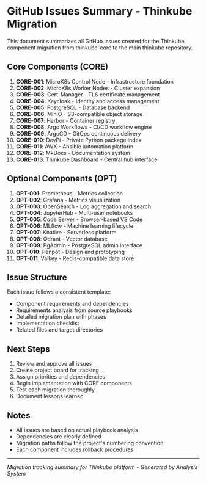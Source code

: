 # GitHub Issues Summary - Thinkube Migration

This document summarizes all GitHub issues created for the Thinkube component migration from thinkube-core to the main thinkube repository.

## Core Components (CORE)

1. **CORE-001**: MicroK8s Control Node - Infrastructure foundation
2. **CORE-002**: MicroK8s Worker Nodes - Cluster expansion
3. **CORE-003**: Cert-Manager - TLS certificate management
4. **CORE-004**: Keycloak - Identity and access management
5. **CORE-005**: PostgreSQL - Database backend
6. **CORE-006**: MinIO - S3-compatible object storage
7. **CORE-007**: Harbor - Container registry
8. **CORE-008**: Argo Workflows - CI/CD workflow engine
9. **CORE-009**: ArgoCD - GitOps continuous delivery
10. **CORE-010**: DevPi - Private Python package index
11. **CORE-011**: AWX - Ansible automation platform
12. **CORE-012**: MkDocs - Documentation system
13. **CORE-013**: Thinkube Dashboard - Central hub interface

## Optional Components (OPT)

1. **OPT-001**: Prometheus - Metrics collection
2. **OPT-002**: Grafana - Metrics visualization
3. **OPT-003**: OpenSearch - Log aggregation and search
4. **OPT-004**: JupyterHub - Multi-user notebooks
5. **OPT-005**: Code Server - Browser-based VS Code
6. **OPT-006**: MLflow - Machine learning lifecycle
7. **OPT-007**: Knative - Serverless platform
8. **OPT-008**: Qdrant - Vector database
9. **OPT-009**: PgAdmin - PostgreSQL admin interface
10. **OPT-010**: Penpot - Design and prototyping
11. **OPT-011**: Valkey - Redis-compatible data store

## Issue Structure

Each issue follows a consistent template:
- Component requirements and dependencies
- Requirements analysis from source playbooks
- Detailed migration plan with phases
- Implementation checklist
- Related files and target directories

## Next Steps

1. Review and approve all issues
2. Create project board for tracking
3. Assign priorities and dependencies
4. Begin implementation with CORE components
5. Test each migration thoroughly
6. Document lessons learned

## Notes

- All issues are based on actual playbook analysis
- Dependencies are clearly defined
- Migration paths follow the project's numbering convention
- Each component includes rollback procedures

---
*Migration tracking summary for Thinkube platform - Generated by Analysis System*